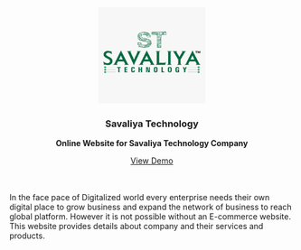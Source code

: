 
<div align="center">
  <a href="https://github.com/othneildrew/Best-README-Template">
    <img src="savaliya_technology/images/logo.jpg" alt="Logo" width="190" height="170">
  </a>

<h3 align="center">Savaliya Technology</h3>

<p align="center">
    <b>Online Website for Savaliya Technology Company</b>
    <br />
  </p>
  <a  href="https://savaliyatechnology.com" target="blank" >View Demo</a>
</div>

<br>
<br>

In the face pace of Digitalized world every enterprise needs their own digital place to grow business and expand the network of business to reach global platform. However it is not possible without an E-commerce website. This website provides details about company and their services and products.
